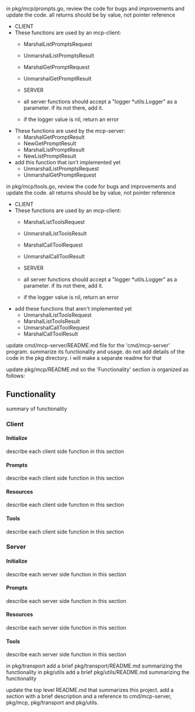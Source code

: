 in pkg/mcp/prompts.go, review the code for bugs and improvements and update the code.
all returns should be by value, not pointer reference
- CLIENT
- These functions are used by an mcp-client:
  - MarshalListPromptsRequest
  - UnmarshalListPromptsResult
  - MarshalGetPromptRequest
  - UnmarshalGetPromptResult

  - SERVER
  - all server functions should accept a "logger *utils.Logger" as a parameter. if its not there, add it. 
  - if the logger value is nil, return an error
- These functions are used by the mcp-server:
  - MarshalGetPromptResult
  - NewGetPromptResult
  - MarshalListPromptResult
  - NewListPromptResult
- add this function that isn't implemented yet
  - UnmarshalListPromptsRequest
  - UnmarshalGetPromptRequest


in pkg/mcp/tools.go, review the code for bugs and improvements and update the code.
all returns should be by value, not pointer reference
- CLIENT
- These functions are used by an mcp-client:
  - MarshalListToolsRequest
  - UnmarshalListToolsResult
  - MarshalCallToolRequest
  - UnmarshalCallToolResult

  - SERVER
  - all server functions should accept a "logger *utils.Logger" as a parameter. if its not there, add it. 
  - if the logger value is nil, return an error
- add these functions that aren't implemented yet
  - UnmarshalListToolsRequest
  - MarshalListToolsResult
  - UnmarshalCallToolRequest
  - MarshalCallToolResult


update cmd/mcp-server/README.md file for the 'cmd/mcp-server' program. summarize its functionality and usage. do not add details of the code in the pkg directory. i will make a separate readme for that  

update pkg/mcp/README.md so the 'Functionality' section is organized as follows:
## Functionality
summary of functionality
### Client
#### Initialize
  describe each client side function in this section
#### Prompts
  describe each client side function in this section
#### Resources
  describe each client side function in this section
#### Tools
  describe each client side function in this section
### Server
#### Initialize
  describe each server side function in this section
#### Prompts
  describe each server side function in this section
#### Resources
  describe each server side function in this section
#### Tools
  describe each server side function in this section


in pkg/transport add a brief pkg/transport/README.md summarizing the functionality
in pkg/utils add a brief pkg/utils/README.md summarizing the functionality

update the top level README.md that summarizes this project. add a section with a brief description and a reference to cmd/mcp-server, pkg/mcp, pkg/transport and pkg/utils. 